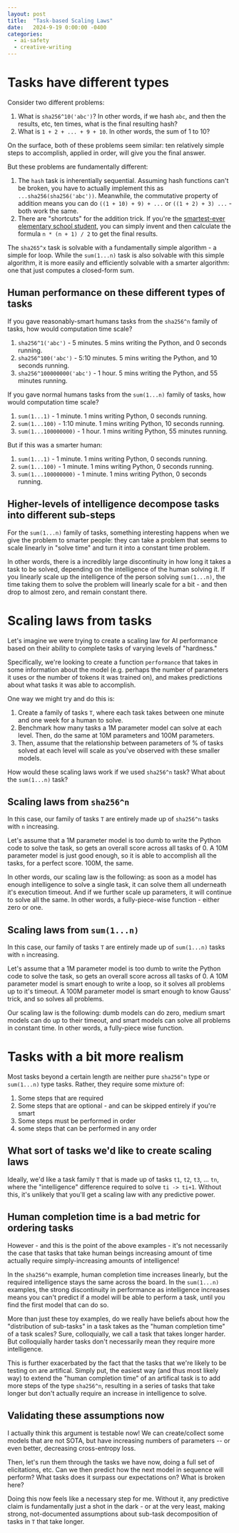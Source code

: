 ```yaml
---
layout: post
title:  "Task-based Scaling Laws"
date:   2024-9-19 0:00:00 -0400
categories:
  - ai-safety
  - creative-writing
---
```


# Tasks have different types

Consider two different problems:
1. What is `sha256^10('abc')`? In other words, if we hash `abc`, and then the results, etc, ten times, what is the final resulting hash?
2. What is `1 + 2 + ... + 9 + 10`. In other words, the sum of 1 to 10?

On the surface, both of these problems seem similar: ten relatively simple steps to accomplish, applied in order, will give you the final answer.

But these problems are fundamentally different:
1. The `hash` task is inherentially sequential. Assuming hash functions can't be broken, you have to actually implement this as `...sha256(sha256('abc'))`. Meanwhile, the commutative property of addition means you can do `((1 + 10) + 9) + ...` or `((1 + 2) + 3) ...` - both work the same. 
2. There are "shortcuts" for the addition trick. If you're the [smartest-ever elementary school student](https://www.nctm.org/Publications/TCM-blog/Blog/The-Story-of-Gauss/), you can simply invent and then calculate the formula `n * (n + 1) / 2` to get the final results.

The `sha265^x` task is solvable with a fundamentally simple algorithm - a simple for loop. While the `sum(1...n)` task is also solvable with this simple algorithm, it is more easily and efficiently solvable with a smarter algorithm: one that just computes a closed-form sum.

## Human performance on these different types of tasks

If you gave reasonably-smart humans tasks from the `sha256^n` family of tasks, how would computation time scale?
1. `sha256^1('abc')` - 5 minutes. 5 mins writing the Python, and 0 seconds running.
1. `sha256^100('abc')` - 5:10 minutes. 5 mins writing the Python, and 10 seconds running.
1. `sha256^100000000('abc')` - 1 hour. 5 mins writing the Python, and 55 minutes running. 

If you gave normal humans tasks from the `sum(1...n)` family of tasks, how would computation time scale?
1. `sum(1...1)` - 1 minute. 1 mins writing Python, 0 seconds running.
1. `sum(1...100)` - 1:10 minute. 1 mins writing Python, 10 seconds running.
1. `sum(1...100000000)` - 1 hour. 1 mins writing Python, 55 minutes running.

But if this was a smarter human:
1. `sum(1...1)` - 1 minute. 1 mins writing Python, 0 seconds running.
1. `sum(1...100)` - 1 minute. 1 mins writing Python, 0 seconds running.
1. `sum(1...100000000)` - 1 minute. 1 mins writing Python, 0 seconds running.

## Higher-levels of intelligence decompose tasks into different sub-steps

For the `sum(1...n)` family of tasks, something interesting happens when we give the problem to smarter people: they can take a problem that seems to scale linearly in "solve time" and turn it into a constant time problem. 

In other words, there is a incredibly large discontinuity in how long it takes a task to be solved, depending on the intelligence of the human solving it. If you linearly scale up the intelligence of the person solving `sum(1...n)`, the time taking them to solve the problem will linearly scale for a bit - and then drop to almost zero, and remain constant there. 

# Scaling laws from tasks

Let's imagine we were trying to create a scaling law for AI performance based on their ability to complete tasks of varying levels of "hardness."

Specifically, we're looking to create a function `performance` that takes in some information about the model (e.g. perhaps the number of parameters it uses or the number of tokens it was trained on), and makes predictions about what tasks it was able to accomplish. 

One way we might try and do this is:
1. Create a family of tasks `T`, where each task takes between one minute and one week for a human to solve. 
2. Benchmark how many tasks a 1M parameter model can solve at each level. Then, do the same at 10M parameters and 100M parameters. 
3. Then, assume that the relationship between parameters of % of tasks solved at each level will scale as you've observed with these smaller models.

How would these scaling laws work if we used `sha256^n` task? What about the `sum(1...n)` task? 

## Scaling laws from `sha256^n`

In this case, our family of tasks `T` are entirely made up of `sha256^n` tasks with `n` increasing. 

Let's assume that a 1M parameter model is too dumb to write the Python code to solve the task, so gets an overall score across all tasks of 0. A 10M parameter model is just good enough, so it is able to accomplish all the tasks, for a perfect score. 100M, the same. 

In other words, our scaling law is the following: as soon as a model has enough intelligence to solve a single task, it can solve them all underneath it's execution timeout. And if we further scale up parameters, it will continue to solve all the same. In other words, a fully-piece-wise function - either zero or one.

## Scaling laws from `sum(1...n)`

In this case, our family of tasks `T` are entirely made up of `sum(1...n)` tasks with `n` increasing. 

Let's assume that a 1M parameter model is too dumb to write the Python code to solve the task, so gets an overall score across all tasks of 0. A 10M parameter model is smart enough to write a loop, so it solves all problems up to it's timeout. A 100M parameter model is smart enough to know Gauss' trick, and so solves all problems.

Our scaling law is the following: dumb models can do zero, medium smart models can do up to their timeout, and smart models can solve all problems in constant time. In other words, a fully-piece wise function.

# Tasks with a bit more realism

Most tasks beyond a certain length are neither pure `sha256^n` type or `sum(1...n)` type tasks. Rather, they require some mixture of:
1. Some steps that are required 
2. Some steps that are optional - and can be skipped entirely if you're smart
3. Some steps must be performed in order
4. some steps that can be performed in any order

## What sort of tasks we'd like to create scaling laws

Ideally, we'd like a task family `T` that is made up of tasks `t1`, `t2`, `t3`, ... `tn`, where the "intelligence" difference required to solve `ti -> ti+1`. Without this, it's unlikely that you'll get a scaling law with any predictive power. 

## Human completion time is a bad metric for ordering tasks

However - and this is the point of the above examples - it's not necessarily the case that tasks that take human beings increasing amount of time actually require simply-increasing amounts of intelligence! 

In the `sha256^n` example, human completion time increases linearly, but the required intelligence stays the same across the board. In the `sum(1...n)` examples, the strong discontinuity in performance as intelligence increases  means you can't predict if a model will be able to perform a task, until you find the first model that can do so. 

More than just these toy examples, do we really have beliefs about how the "distribution of sub-tasks" in a task takes as the "human completion time" of a task scales? Sure, colloquially, we call a task that takes longer harder. But colloquially harder tasks don't necessarily mean they require more intelligence. 

This is further exacerbated by the fact that the tasks that we're likely to be testing on are artifical. Simply put, the easiest way (and thus most likely way) to extend the "human completion time" of an artifical task is to add more steps of the type `sha256^n`, resulting in a series of tasks that take longer but don't actually require an increase in intelligence to solve.

## Validating these assumptions now

I actually think this argument is testable now! We can create/collect some models that are not SOTA, but have increasing numbers of parameters -- or even better, decreasing cross-entropy loss. 

Then, let's run them through the tasks we have now, doing a full set of elicitations, etc. Can we then predict how the next model in sequence will perform? What tasks does it surpass our expectations on? What is broken here?

Doing this now feels like a necessary step for me. Without it, any predictive claim is fundamentally just a shot in the dark - or at the very least, making strong, not-documented assumptions about sub-task decomposition of tasks in `T` that take longer.